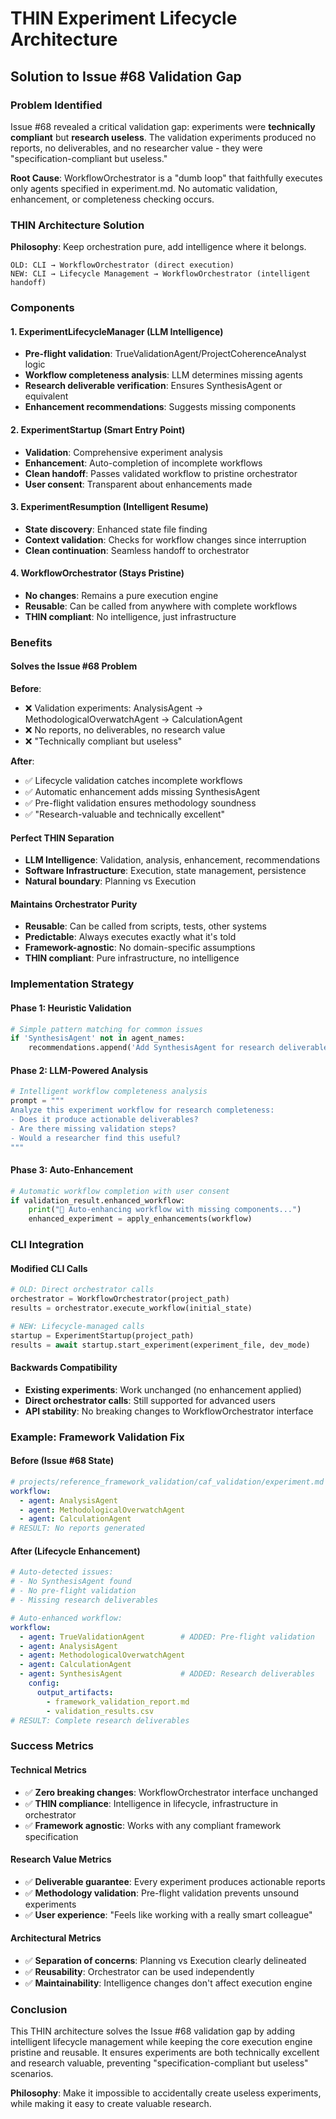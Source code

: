 # THIN Experiment Lifecycle Architecture
## Solution to Issue #68 Validation Gap

### Problem Identified
Issue #68 revealed a critical validation gap: experiments were **technically compliant** but **research useless**. The validation experiments produced no reports, no deliverables, and no researcher value - they were "specification-compliant but useless."

**Root Cause**: WorkflowOrchestrator is a "dumb loop" that faithfully executes only agents specified in experiment.md. No automatic validation, enhancement, or completeness checking occurs.

### THIN Architecture Solution

**Philosophy**: Keep orchestration pure, add intelligence where it belongs.

```
OLD: CLI → WorkflowOrchestrator (direct execution)
NEW: CLI → Lifecycle Management → WorkflowOrchestrator (intelligent handoff)
```

### Components

#### 1. **ExperimentLifecycleManager** (LLM Intelligence)
- **Pre-flight validation**: TrueValidationAgent/ProjectCoherenceAnalyst logic
- **Workflow completeness analysis**: LLM determines missing agents
- **Research deliverable verification**: Ensures SynthesisAgent or equivalent
- **Enhancement recommendations**: Suggests missing components

#### 2. **ExperimentStartup** (Smart Entry Point)  
- **Validation**: Comprehensive experiment analysis
- **Enhancement**: Auto-completion of incomplete workflows  
- **Clean handoff**: Passes validated workflow to pristine orchestrator
- **User consent**: Transparent about enhancements made

#### 3. **ExperimentResumption** (Intelligent Resume)
- **State discovery**: Enhanced state file finding
- **Context validation**: Checks for workflow changes since interruption
- **Clean continuation**: Seamless handoff to orchestrator

#### 4. **WorkflowOrchestrator** (Stays Pristine)
- **No changes**: Remains a pure execution engine
- **Reusable**: Can be called from anywhere with complete workflows
- **THIN compliant**: No intelligence, just infrastructure

### Benefits

#### **Solves the Issue #68 Problem**
**Before**: 
- ❌ Validation experiments: AnalysisAgent → MethodologicalOverwatchAgent → CalculationAgent  
- ❌ No reports, no deliverables, no research value
- ❌ "Technically compliant but useless"

**After**:
- ✅ Lifecycle validation catches incomplete workflows
- ✅ Automatic enhancement adds missing SynthesisAgent
- ✅ Pre-flight validation ensures methodology soundness
- ✅ "Research-valuable and technically excellent"

#### **Perfect THIN Separation**
- **LLM Intelligence**: Validation, analysis, enhancement, recommendations
- **Software Infrastructure**: Execution, state management, persistence
- **Natural boundary**: Planning vs Execution

#### **Maintains Orchestrator Purity**  
- **Reusable**: Can be called from scripts, tests, other systems
- **Predictable**: Always executes exactly what it's told
- **Framework-agnostic**: No domain-specific assumptions
- **THIN compliant**: Pure infrastructure, no intelligence

### Implementation Strategy

#### **Phase 1: Heuristic Validation**
```python
# Simple pattern matching for common issues
if 'SynthesisAgent' not in agent_names:
    recommendations.append('Add SynthesisAgent for research deliverables')
```

#### **Phase 2: LLM-Powered Analysis**
```python  
# Intelligent workflow completeness analysis
prompt = """
Analyze this experiment workflow for research completeness:
- Does it produce actionable deliverables?
- Are there missing validation steps?
- Would a researcher find this useful?
"""
```

#### **Phase 3: Auto-Enhancement**
```python
# Automatic workflow completion with user consent
if validation_result.enhanced_workflow:
    print("🔧 Auto-enhancing workflow with missing components...")
    enhanced_experiment = apply_enhancements(workflow)
```

### CLI Integration

#### **Modified CLI Calls**
```python
# OLD: Direct orchestrator calls
orchestrator = WorkflowOrchestrator(project_path)  
results = orchestrator.execute_workflow(initial_state)

# NEW: Lifecycle-managed calls
startup = ExperimentStartup(project_path)
results = await startup.start_experiment(experiment_file, dev_mode)
```

#### **Backwards Compatibility**
- **Existing experiments**: Work unchanged (no enhancement applied)
- **Direct orchestrator calls**: Still supported for advanced users
- **API stability**: No breaking changes to WorkflowOrchestrator interface

### Example: Framework Validation Fix

#### **Before (Issue #68 State)**
```yaml
# projects/reference_framework_validation/caf_validation/experiment.md
workflow:
  - agent: AnalysisAgent
  - agent: MethodologicalOverwatchAgent  
  - agent: CalculationAgent
# RESULT: No reports generated
```

#### **After (Lifecycle Enhancement)**
```yaml  
# Auto-detected issues:
# - No SynthesisAgent found
# - No pre-flight validation
# - Missing research deliverables

# Auto-enhanced workflow:
workflow:
  - agent: TrueValidationAgent        # ADDED: Pre-flight validation
  - agent: AnalysisAgent
  - agent: MethodologicalOverwatchAgent  
  - agent: CalculationAgent
  - agent: SynthesisAgent             # ADDED: Research deliverables
    config:
      output_artifacts:
        - framework_validation_report.md
        - validation_results.csv
# RESULT: Complete research deliverables
```

### Success Metrics

#### **Technical Metrics**
- ✅ **Zero breaking changes**: WorkflowOrchestrator interface unchanged
- ✅ **THIN compliance**: Intelligence in lifecycle, infrastructure in orchestrator  
- ✅ **Framework agnostic**: Works with any compliant framework specification

#### **Research Value Metrics**  
- ✅ **Deliverable guarantee**: Every experiment produces actionable reports
- ✅ **Methodology validation**: Pre-flight validation prevents unsound experiments
- ✅ **User experience**: "Feels like working with a really smart colleague"

#### **Architectural Metrics**
- ✅ **Separation of concerns**: Planning vs Execution clearly delineated
- ✅ **Reusability**: Orchestrator can be used independently
- ✅ **Maintainability**: Intelligence changes don't affect execution engine

### Conclusion

This THIN architecture solves the Issue #68 validation gap by adding intelligent lifecycle management while keeping the core execution engine pristine and reusable. It ensures experiments are both technically excellent and research valuable, preventing "specification-compliant but useless" scenarios.

**Philosophy**: Make it impossible to accidentally create useless experiments, while making it easy to create valuable research. 